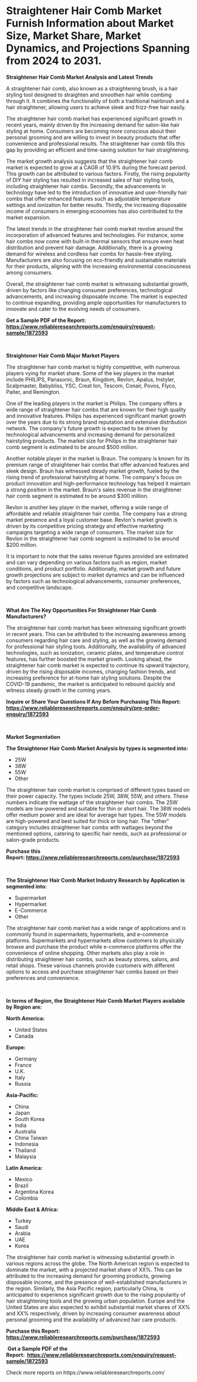 <p><h1>Straightener Hair Comb Market Furnish Information about Market Size, Market Share, Market Dynamics, and Projections Spanning from 2024 to 2031.</h1></p><p><strong>Straightener Hair Comb Market Analysis and Latest Trends</strong></p>
<p><p>A straightener hair comb, also known as a straightening brush, is a hair styling tool designed to straighten and smoothen hair while combing through it. It combines the functionality of both a traditional hairbrush and a hair straightener, allowing users to achieve sleek and frizz-free hair easily.</p><p>The straightener hair comb market has experienced significant growth in recent years, mainly driven by the increasing demand for salon-like hair styling at home. Consumers are becoming more conscious about their personal grooming and are willing to invest in beauty products that offer convenience and professional results. The straightener hair comb fills this gap by providing an efficient and time-saving solution for hair straightening.</p><p>The market growth analysis suggests that the straightener hair comb market is expected to grow at a CAGR of 10.9% during the forecast period. This growth can be attributed to various factors. Firstly, the rising popularity of DIY hair styling has resulted in increased sales of hair styling tools, including straightener hair combs. Secondly, the advancements in technology have led to the introduction of innovative and user-friendly hair combs that offer enhanced features such as adjustable temperature settings and ionization for better results. Thirdly, the increasing disposable income of consumers in emerging economies has also contributed to the market expansion.</p><p>The latest trends in the straightener hair comb market revolve around the incorporation of advanced features and technologies. For instance, some hair combs now come with built-in thermal sensors that ensure even heat distribution and prevent hair damage. Additionally, there is a growing demand for wireless and cordless hair combs for hassle-free styling. Manufacturers are also focusing on eco-friendly and sustainable materials for their products, aligning with the increasing environmental consciousness among consumers.</p><p>Overall, the straightener hair comb market is witnessing substantial growth, driven by factors like changing consumer preferences, technological advancements, and increasing disposable income. The market is expected to continue expanding, providing ample opportunities for manufacturers to innovate and cater to the evolving needs of consumers.</p></p>
<p><strong>Get a Sample PDF of the Report:&nbsp; <a href="https://www.reliableresearchreports.com/enquiry/request-sample/1872593">https://www.reliableresearchreports.com/enquiry/request-sample/1872593</a></strong></p>
<p>&nbsp;</p>
<p><strong>Straightener Hair Comb Major Market Players</strong></p>
<p><p>The straightener hair comb market is highly competitive, with numerous players vying for market share. Some of the key players in the market include PHILIPS, Panasonic, Braun, Kingdom, Revlon, Apalus, Instyler, Scalpmaster, Babybliss, YSC, Creat Ion, Tescom, Conair, Povos, Flyco, Paiter, and Remington.</p><p>One of the leading players in the market is Philips. The company offers a wide range of straightener hair combs that are known for their high quality and innovative features. Philips has experienced significant market growth over the years due to its strong brand reputation and extensive distribution network. The company's future growth is expected to be driven by technological advancements and increasing demand for personalized hairstyling products. The market size for Philips in the straightener hair comb segment is estimated to be around $500 million.</p><p>Another notable player in the market is Braun. The company is known for its premium range of straightener hair combs that offer advanced features and sleek design. Braun has witnessed steady market growth, fueled by the rising trend of professional hairstyling at home. The company's focus on product innovation and high-performance technology has helped it maintain a strong position in the market. Braun's sales revenue in the straightener hair comb segment is estimated to be around $300 million.</p><p>Revlon is another key player in the market, offering a wide range of affordable and reliable straightener hair combs. The company has a strong market presence and a loyal customer base. Revlon's market growth is driven by its competitive pricing strategy and effective marketing campaigns targeting a wide range of consumers. The market size for Revlon in the straightener hair comb segment is estimated to be around $200 million.</p><p>It is important to note that the sales revenue figures provided are estimated and can vary depending on various factors such as region, market conditions, and product portfolio. Additionally, market growth and future growth projections are subject to market dynamics and can be influenced by factors such as technological advancements, consumer preferences, and competitive landscape.</p></p>
<p>&nbsp;</p>
<p><strong>What Are The Key Opportunities For Straightener Hair Comb Manufacturers?</strong></p>
<p><p>The straightener hair comb market has been witnessing significant growth in recent years. This can be attributed to the increasing awareness among consumers regarding hair care and styling, as well as the growing demand for professional hair styling tools. Additionally, the availability of advanced technologies, such as ionization, ceramic plates, and temperature control features, has further boosted the market growth. Looking ahead, the straightener hair comb market is expected to continue its upward trajectory, driven by the rising disposable incomes, changing fashion trends, and increasing preference for at-home hair styling solutions. Despite the COVID-19 pandemic, the market is anticipated to rebound quickly and witness steady growth in the coming years.</p></p>
<p><strong>Inquire or Share Your Questions If Any Before Purchasing This Report: <a href="https://www.reliableresearchreports.com/enquiry/pre-order-enquiry/1872593">https://www.reliableresearchreports.com/enquiry/pre-order-enquiry/1872593</a></strong></p>
<p>&nbsp;</p>
<p><strong>Market Segmentation</strong></p>
<p><strong>The Straightener Hair Comb Market Analysis by types is segmented into:</strong></p>
<p><ul><li>25W</li><li>38W</li><li>55W</li><li>Other</li></ul></p>
<p><p>The straightener hair comb market is comprised of different types based on their power capacity. The types include 25W, 38W, 55W, and others. These numbers indicate the wattage of the straightener hair combs. The 25W models are low-powered and suitable for thin or short hair. The 38W models offer medium power and are ideal for average hair types. The 55W models are high-powered and best suited for thick or long hair. The "other" category includes straightener hair combs with wattages beyond the mentioned options, catering to specific hair needs, such as professional or salon-grade products.</p></p>
<p><strong>Purchase this Report:&nbsp;<a href="https://www.reliableresearchreports.com/purchase/1872593">https://www.reliableresearchreports.com/purchase/1872593</a></strong></p>
<p>&nbsp;</p>
<p><strong>The Straightener Hair Comb Market Industry Research by Application is segmented into:</strong></p>
<p><ul><li>Supermarket</li><li>Hypermarket</li><li>E-Commerce</li><li>Other</li></ul></p>
<p><p>The straightener hair comb market has a wide range of applications and is commonly found in supermarkets, hypermarkets, and e-commerce platforms. Supermarkets and hypermarkets allow customers to physically browse and purchase the product while e-commerce platforms offer the convenience of online shopping. Other markets also play a role in distributing straightener hair combs, such as beauty stores, salons, and retail shops. These various channels provide customers with different options to access and purchase straightener hair combs based on their preferences and convenience.</p></p>
<p>&nbsp;</p>
<p><strong>In terms of Region, the Straightener Hair Comb Market Players available by Region are:</strong></p>
<p>
    <p> <strong> North America: </strong>
        <ul>
            <li>United States</li>
            <li>Canada</li>
        </ul>
        </p> 
    <p> <strong> Europe: </strong>
        <ul>
            <li>Germany</li>
            <li>France</li>
            <li>U.K.</li>
            <li>Italy</li>
            <li>Russia</li>
        </ul>
        </p> 
    <p> <strong> Asia-Pacific: </strong>
        <ul>
            <li>China</li>
            <li>Japan</li>
            <li>South Korea</li>
            <li>India</li>
            <li>Australia</li>
            <li>China Taiwan</li>
            <li>Indonesia</li>
            <li>Thailand</li>
            <li>Malaysia</li>
        </ul>
        </p> 
    <p> <strong> Latin America: </strong>
        <ul>
            <li>Mexico</li>
            <li>Brazil</li>
            <li>Argentina Korea</li>
            <li>Colombia</li>
        </ul>
        </p> 
    <p> <strong> Middle East & Africa: </strong>
        <ul>
            <li>Turkey</li>
            <li>Saudi</li>
            <li>Arabia</li>
            <li>UAE</li>
            <li>Korea</li>
        </ul>
    </p>
    </p>
<p><p>The straightener hair comb market is witnessing substantial growth in various regions across the globe. The North American region is expected to dominate the market, with a projected market share of XX%. This can be attributed to the increasing demand for grooming products, growing disposable income, and the presence of well-established manufacturers in the region. Similarly, the Asia Pacific region, particularly China, is anticipated to experience significant growth due to the rising popularity of hair straightening tools and the growing urban population. Europe and the United States are also expected to exhibit substantial market shares of XX% and XX% respectively, driven by increasing consumer awareness about personal grooming and the availability of advanced hair care products.</p></p>
<p><strong>Purchase this Report: <a href="https://www.reliableresearchreports.com/purchase/1872593">https://www.reliableresearchreports.com/purchase/1872593</a></strong></p>
<p>&nbsp;<strong>Get a Sample PDF of the Report:&nbsp;&nbsp;<a href="https://www.reliableresearchreports.com/enquiry/request-sample/1872593">https://www.reliableresearchreports.com/enquiry/request-sample/1872593</a></strong></p>
<p><strong></strong></p>
<p>Check more reports on https://www.reliableresearchreports.com/</p>